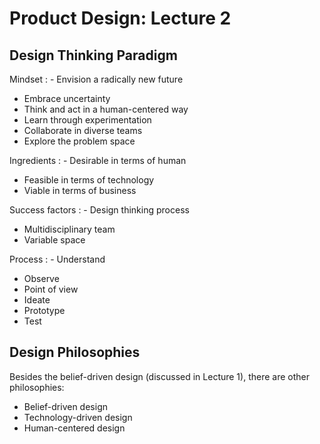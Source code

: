 # Product Design: Lecture 2

## Design Thinking Paradigm

Mindset
: - Envision a radically new future
  - Embrace uncertainty
  - Think and act in a human-centered way
  - Learn through experimentation
  - Collaborate in diverse teams
  - Explore the problem space

Ingredients
: - Desirable in terms of human
  - Feasible in terms of technology
  - Viable in terms of business

Success factors
: - Design thinking process
  - Multidisciplinary team
  - Variable space

Process
: - Understand
  - Observe
  - Point of view
  - Ideate
  - Prototype
  - Test

## Design Philosophies

Besides the belief-driven design (discussed in Lecture 1), there are other philosophies:

- Belief-driven design
- Technology-driven design
- Human-centered design
